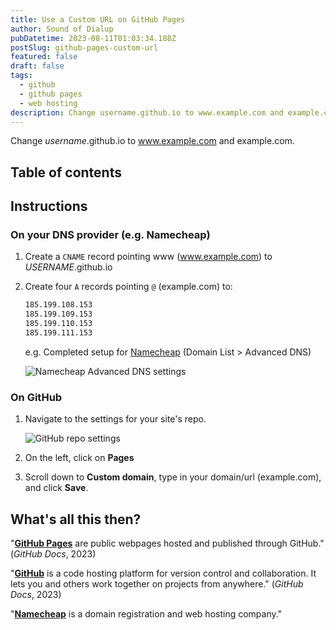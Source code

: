 ```yaml
---
title: Use a Custom URL on GitHub Pages
author: Sound of Dialup
pubDatetime: 2023-08-11T01:03:34.188Z
postSlug: github-pages-custom-url
featured: false
draft: false
tags:
  - github
  - github pages
  - web hosting
description: Change username.github.io to www.example.com and example.com.
---
```


Change _username_.github.io to www.example.com and example.com.

## Table of contents

## Instructions

### On your DNS provider (e.g. Namecheap)

1. Create a `CNAME` record pointing www (www.example.com) to _USERNAME_.github.io
2. Create four `A` records pointing `@` (example.com) to:

   ```bash
   185.199.108.153
   185.199.109.153
   185.199.110.153
   185.199.111.153
   ```

   e.g. Completed setup for [Namecheap](https://www.namecheap.com) (Domain List > Advanced DNS)

   ![Namecheap Advanced DNS settings](/assets/namecheap-dns.jpg "Namecheap Advanced DNS settings")

### On GitHub

1. Navigate to the settings for your site's repo.

   ![GitHub repo settings](/assets/github-repo-settings.webp "GitHub repo settings")

2. On the left, click on **Pages**

3. Scroll down to **Custom domain**, type in your domain/url (example.com), and click **Save**.

## What's all this then?

"**[GitHub Pages](https://docs.github.com/en/pages/quickstart)** are public webpages hosted and published through GitHub." (_GitHub Docs_, 2023)

"**[GitHub](https://docs.github.com/en/get-started/quickstart/hello-world)** is a code hosting platform for version control and collaboration. It lets you and others work together on projects from anywhere." (_GitHub Docs_, 2023)

"**[Namecheap](https://www.namecheap.com/)** is a domain registration and web hosting company."
